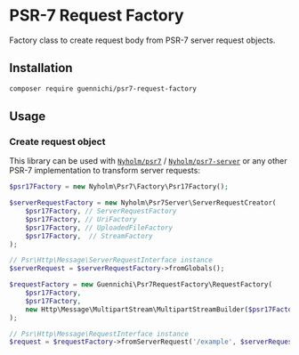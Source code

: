 # PSR-7 Request Factory

Factory class to create request body from PSR-7 server request objects.

## Installation

```bash
composer require guennichi/psr7-request-factory
```

## Usage

### Create request object

This library can be used with [`Nyholm/psr7`](https://github.com/Nyholm/psr7) / [`Nyholm/psr7-server`](https://github.com/Nyholm/psr7-server)
or any other PSR-7 implementation to transform server requests:

```php
$psr17Factory = new Nyholm\Psr7\Factory\Psr17Factory();

$serverRequestFactory = new Nyholm\Psr7Server\ServerRequestCreator(
    $psr17Factory, // ServerRequestFactory
    $psr17Factory, // UriFactory
    $psr17Factory, // UploadedFileFactory
    $psr17Factory,  // StreamFactory
);

// Psr\Http\Message\ServerRequestInterface instance
$serverRequest = $serverRequestFactory->fromGlobals();

$requestFactory = new Guennichi\Psr7RequestFactory\RequestFactory(
    $psr17Factory,
    $psr17Factory,
    new Http\Message\MultipartStream\MultipartStreamBuilder($psr17Factory),
);

// Psr\Http\Message\RequestInterface instance
$request = $requestFactory->fromServerRequest('/example', $serverRequest);
```
